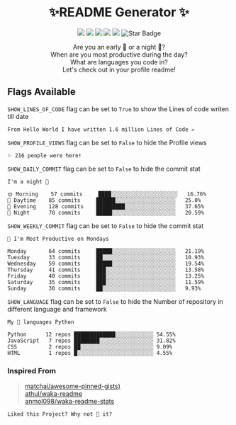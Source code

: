 <h1 align="center">✨README Generator ✨</h1>

<p align="center">
<img src="https://img.shields.io/badge/Made%20with-Python-1f425f.svg"/>
<img src="https://img.shields.io/badge/Made%20with-Markdown-1f425f.svg"/>
<img src="https://img.shields.io/github/license/th3c0d3br34ker/github-readme-info"/>
<img src="https://img.shields.io/github/stars/th3c0d3br34ker/github-readme-info"/>
<img src="https://img.shields.io/github/forks/th3c0d3br34ker/github-readme-info"/> 
<img src="https://img.shields.io/static/v1?label=%F0%9F%8C%9F&message=If%20Useful&style=style=flat&color=blue" alt="Star Badge"/>
</p>

<span align="center">

Are you an early 🐤 or a night 🦉?<br/>
When are you most productive during the day?<br/>
What are languages you code in?<br/>
Let's check out in your profile readme!<br/>

</span>

## Flags Available

`SHOW_LINES_OF_CODE` flag can be set to `True` to show the Lines of code writen till date

```text
From Hello World I have written 1.6 million Lines of Code ✍️
```

`SHOW_PROFILE_VIEWS` flag can be set to `False` to hide the Profile views

```text
✨ 216 people were here!
```

`SHOW_DAILY_COMMIT` flag can be set to `False` to hide the commit stat

```text
I'm a night 🦉

🌞 Morning    57 commits     ████░░░░░░░░░░░░░░░░░░░░░   16.76%
🌆 Daytime    85 commits     ██████░░░░░░░░░░░░░░░░░░░   25.0%
🌃 Evening    128 commits    █████████░░░░░░░░░░░░░░░░   37.65%
🌙 Night      70 commits     █████░░░░░░░░░░░░░░░░░░░░   20.59%

```

`SHOW_WEEKLY_COMMIT` flag can be set to `False` to hide the commit stat

```text
📅 I'm Most Productive on Mondays

Monday       64 commits     █████░░░░░░░░░░░░░░░░░░░░   21.19%
Tuesday      33 commits     ██░░░░░░░░░░░░░░░░░░░░░░░   10.93%
Wednesday    59 commits     █████░░░░░░░░░░░░░░░░░░░░   19.54%
Thursday     41 commits     ███░░░░░░░░░░░░░░░░░░░░░░   13.58%
Friday       40 commits     ███░░░░░░░░░░░░░░░░░░░░░░   13.25%
Saturday     35 commits     ███░░░░░░░░░░░░░░░░░░░░░░   11.59%
Sunday       30 commits     ██░░░░░░░░░░░░░░░░░░░░░░░   9.93%

```

`SHOW_LANGUAGE` flag can be set to `False` to hide the Number of repository in different language and framework

```text
My 💖 languages Python

Python      12 repos █████████████░░░░░░░░░░░░ 54.55%
JavaScript   7 repos ████████░░░░░░░░░░░░░░░░░ 31.82%
CSS          2 repos ██░░░░░░░░░░░░░░░░░░░░░░░ 9.09%
HTML         1 repos █░░░░░░░░░░░░░░░░░░░░░░░░ 4.55%

```

### Inspired From

> [matchai/awesome-pinned-gists)](https://github.com/matchai/awesome-pinned-gists)  
> [athul/waka-readme](https://github.com/athul/waka-readme)  
> [anmol098/waka-readme-stats](https://github.com/anmol098/waka-readme-stats)

```text
Liked this Project? Why not 🌟 it?
```
